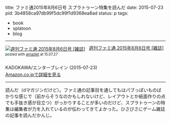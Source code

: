 title: ファミ通2015年8月6日号 スプラトゥーン特集を読んだ
date: 2015-07-23
pid: 3b4858ca97db99f5dc99f1d9368ea8ad
status: p
tags:
- book
- splatoon
- blog
---

<div class="amazlet-box" style="margin-bottom:0px;"><div class="amazlet-image" style="float:left;margin:0px 12px 1px 0px;"><a href="http://www.amazon.co.jp/exec/obidos/ASIN/B00YOQC7SO/dotimpact-22/ref=nosim/" name="amazletlink" target="_blank"><img src="http://ecx.images-amazon.com/images/I/61fLPNzuXuL._SL160_.jpg" alt="週刊ファミ通 2015年8月6日号 [雑誌]" style="border: none;" /></a></div><div class="amazlet-info" style="line-height:120%; margin-bottom: 10px"><div class="amazlet-name" style="margin-bottom:10px;line-height:120%"><a href="http://www.amazon.co.jp/exec/obidos/ASIN/B00YOQC7SO/dotimpact-22/ref=nosim/" name="amazletlink" target="_blank">週刊ファミ通 2015年8月6日号 [雑誌]</a><div class="amazlet-powered-date" style="font-size:80%;margin-top:5px;line-height:120%">posted with <a href="http://www.amazlet.com/" title="amazlet" target="_blank">amazlet</a> at 15.07.27</div></div><div class="amazlet-detail"><br />KADOKAWA/エンターブレイン (2015-07-23)<br /></div><div class="amazlet-sub-info" style="float: left;"><div class="amazlet-link" style="margin-top: 5px"><a href="http://www.amazon.co.jp/exec/obidos/ASIN/B00YOQC7SO/dotimpact-22/ref=nosim/" name="amazletlink" target="_blank">Amazon.co.jpで詳細を見る</a></div></div></div><div class="amazlet-footer" style="clear: left"></div></div>

----

読んだ（dマガジンだけど）。ファミ通の記事目を通してもはパブっぽいものばかりな感じで（前からそうなのかもしれないけど、レイアウトとか紙面作りの点でも手抜き感が目立つ）がっかりすることが多いのだけど、スプラトゥーンの特集は編集者が力を入れているのが伝わってきてよかった。ひさびさにゲーム雑誌の記事を読んだかんじ。
